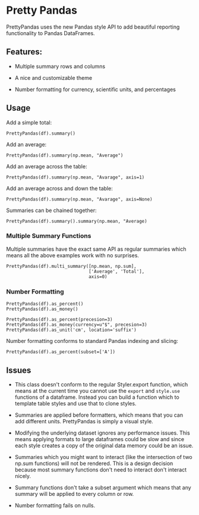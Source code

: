 # Pretty Pandas

PrettyPandas uses the new Pandas style API to add beautiful reporting 
functionality to Pandas DataFrames.

## Features:

* Multiple summary rows and columns

* A nice and customizable theme

* Number formatting for currency, scientific units, and percentages

## Usage

Add a simple total:

```
PrettyPandas(df).summary()
```

Add an average:

```
PrettyPandas(df).summary(np.mean, "Average")
```

Add an average across the table:

```
PrettyPandas(df).summary(np.mean, "Avarage", axis=1)
```

Add an average across and down the table:

```
PrettyPandas(df).summary(np.mean, "Avarage", axis=None)
```

Summaries can be chained together:

```
PrettyPandas(df).summary().summary(np.mean, "Average)
```

### Multiple Summary Functions

Multiple summaries have the exact same API as regular
summaries which means all the above examples work
with no surprises.

```
PrettyPandas(df).multi_summary([np.mean, np.sum],
                               ['Average', 'Total'],
                               axis=0)
```

### Number Formatting

```
PrettyPandas(df).as_percent()
PrettyPandas(df).as_money()
```

```
PrettyPandas(df).as_percent(precesion=3)
PrettyPandas(df).as_money(currency=u"$", precesion=3)
PrettyPandas(df).as_unit('cm', location='suffix')
```

Number formatting conforms to standard Pandas indexing and slicing:

```
PrettyPandas(df).as_percent(subset=['A'])
```

## Issues

* This class doesn't conform to the regular Styler.export function, which
means at the current time you cannot use the `export` and `style.use`
functions of a dataframe. Instead you can build a function which to
template table styles and use that to clone styles.

* Summaries are applied before formatters, which means that you can add
different units. PrettyPandas is simply a visual style.

* Modifying the underlying dataset ignores any performance issues. This
means applying formats to large dataframes could be slow and since each
style creates a copy of the original data memory could be an issue.

* Summaries which you might want to interact (like the intersection of two
np.sum functions) will not be rendered. This is a design decision because
most summary functions don't need to interact don't interact nicely.

* Summary functions don't take a subset argument which means that any
summary will be applied to every column or row.

* Number formatting fails on nulls.
